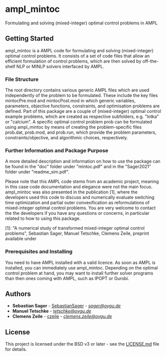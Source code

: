 # ampl_mintoc
Formulating and solving (mixed-integer) optimal control problems in AMPL

## Getting Started
ampl_mintoc is a AMPL code for formulating and solving (mixed-integer) optimal control problems.  It consists of a set of code files that allow an efficient formulation of control problems, which are then solved by off-the-shelf NLP or MINLP solvers interfaced by AMPL.

### File Structure

The root directory contains various generic AMPL files which are used independently of the problem to be formulated. These include the key files mintocPre.mod and mintocPost.mod in which generic variables, parameters, objective functions, constraints, and optimisation problems are defined. Part of this package are a couple of (mixed-integer) optimal control example problems, which are created as respective subfolders, e.g. "lotka" or "calcium". A specific optimal control problem prob can be formulated using ampl_mintoc by means of creating the problem-specific files prob.dat, prob.mod, and prob.run, which provide the problem parameters, constraints/objective, and algorithmic choices, respectively.

### Further Information and Package Purpose
A more detailed description and information on how to use the package can be found in the "doc" folder under "mintoc.pdf" and in the "Sager2021" folder under "readme_sim.pdf".

Please note that this AMPL code stems from an academic project, meaning in this case code documentation and elegance were not the main focus.
ampl_mintoc was also presented in the publication [1], where the developers used this code to discuss and numerically evaluate switching time optimization and partial outer convexification as reformulations of mixed-integer optimal control problems.
You are very welcome to contact the the developers if you have any questions or concerns, in particular related to how to using this package.

[1]: "A numerical study of transformed mixed-integer optimal control problems", Sebastian Sager, Manuel Tetschke, Clemens Zeile,
preprint available under <opt online link> 

### Prerequisites and Installing

You need to have AMPL installed with a valid licence. As soon as AMPL is installed, you can immediately use ampl_mintoc.
  Depending on the optimal control problem at hand, you may want to install further solver programs than then ones coming with AMPL, such as IPOPT or Gurobi.
    
  
## Authors

* **Sebastian Sager** -  [SebastianSager](https://github.com/SebastianSager) - *sager@ovgu.de*
* **Manuel Tetschke** -  *tetschke@ovgu.de*
* **Clemens Zeile** -  [czeile](https://github.com/czeile) - *clemens.zeile@ovgu.de*
 
## License

This project is licensed under the BSD v3 or later - see the [LICENSE.md](LICENSE.md) file for details.
